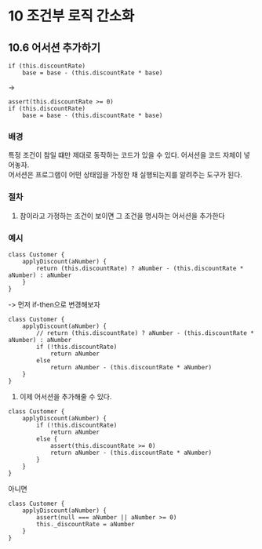 # 10 조건부 로직 간소화
## 10.6 어서션 추가하기

```JS
if (this.discountRate)
	base = base - (this.discountRate * base)
```
-> 
```JS
assert(this.discountRate >= 0)
if (this.discountRate)
	base = base - (this.discountRate * base)
```

### 배경
특정 조건이 참일 떄만 제대로 동작하는 코드가 있을 수 있다. 어서션을 코드 자체이 넣어놓자.  
어서션은 프로그램이 어떤 상태임을 가정한 채 실행되는지를 알려주는 도구가 된다.

### 절차
1. 참이라고 가정하는 조건이 보이면 그 조건을 명시하는 어서션을 추가한다

### 예시
```JS
class Customer {
	applyDiscount(aNumber) {
		return (this.discountRate) ? aNumber - (this.discountRate * aNumber) : aNumber
	}
}
```
-> 먼저 if-then으로 변경해보자
```JS
class Customer {
	applyDiscount(aNumber) {
		// return (this.discountRate) ? aNumber - (this.discountRate * aNumber) : aNumber
		if (!this.discountRate) 
			return aNumber
		else 
			return aNumber - (this.discountRate * aNumber)
	}
}
```
1. 이제 어서션을 추가해줄 수 있다.
```JS
class Customer {
	applyDiscount(aNumber) {
		if (!this.discountRate) 
			return aNumber
		else {
			assert(this.discountRate >= 0)
			return aNumber - (this.discountRate * aNumber)
		}
	}
}
```
아니면
```JS
class Customer {
	applyDiscount(aNumber) {
		assert(null === aNumber || aNumber >= 0)
		this._discountRate = aNumber
	}
}
```

































